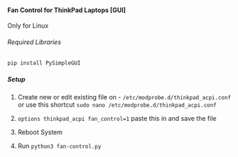 #### Fan Control for ThinkPad Laptops [GUI]

Only for Linux

###### Required Libraries

```py
pip install PySimpleGUI
```

##### Setup

1. Create new or edit existing file on - `/etc/modprobe.d/thinkpad_acpi.conf` or use this shortcut `sudo nano /etc/modprobe.d/thinkpad_acpi.conf`

2. `options thinkpad_acpi fan_control=1` paste this in and save the file

3. Reboot System

4. Run `python3 fan-control.py`


